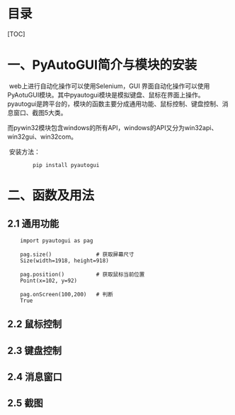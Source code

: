 # 目录

[TOC]

<div STYLE="page-break-after: always;"></div>

# 一、PyAutoGUI简介与模块的安装

​		web上进行自动化操作可以使用Selenium，GUI 界面自动化操作可以使用PyAotuGUI模块。其中pyautogui模块是模拟键盘、鼠标在界面上操作。pyautogui是跨平台的，模块的函数主要分成通用功能、鼠标控制、键盘控制、消息窗口、截图5大类。

​		而pywin32模块包含windows的所有API，windows的API又分为win32api、win32gui、win32com。

​		安装方法：

```shell
		pip install pyautogui
```



# 二、函数及用法

## 2.1 通用功能

```
	import pyautogui as pag
	
	pag.size()				# 获取屏幕尺寸
	Size(width=1918, height=918)
	
	pag.position()			# 获取鼠标当前位置
	Point(x=102, y=92)
	
	pag.onScreen(100,200)	# 判断
	True

```



## 2.2 鼠标控制



## 2.3 键盘控制



## 2.4 消息窗口



## 2.5 截图